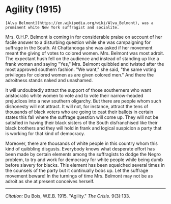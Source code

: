 <!--
title:   Agility
author:  Du Bois, W.E.B.
journal: The Crisis
year:    1915
volume:  9
issue:   3
pages:   133
-->
# Agility (1915)

```{margin}
[Alva Belmont](https://en.wikipedia.org/wiki/Alva_Belmont), was a prominent white New York suffragist and socialite.
```
Mrs. O.H.P. Belmont is coming in for considerable praise on account of her facile answer to a disturbing question while she was campaigning for suffrage in the South. At Chattanooga she was asked if her movement meant the giving of votes to colored women. Mrs. Belmont was most adroit. The expectant hush fell on the audience and instead of standing up like a frank woman and saying "Yes," Mrs. Belmont quibbled and twisted after the most approved southern fashion. "We want," she said, "the same voting privileges for colored women as are given colored men." And there the adroitness stands naked and unashamed.

It will undoubtedly attract the support of those southerners who want aristocratic white women to vote and to vote their narrow-headed prejudices into a new southern oligarchy. But there are people whom such dishonesty will not attract. It will not, for instance, attract the tens of thousands of black voters who are going to cast their ballots in certain states this fall where the suffrage question will come up. They will not be satisfied in having their black sisters of the South disfranchised like their black brothers and they will hold in frank and logical suspicion a party that is working for that kind of democracy.

Moreover, there are thousands of white people in this country whom this kind of quibbling disgusts. Everybody knows what desperate effort has been made by certain elements among the suffragists to dodge the Negro problem, to try and work for democracy for white people while being dumb before slavery for blacks. This element has been squelched several times in the counsels of the party but it continually bobs up. Let the suffrage movement beware! In the turnings of time Mrs. Belmont may not be as adroit as she at present con­ceives herself.
______________
*Citation:* Du Bois, W.E.B. 1915. "Agility." *The Crisis*. 9(3):133.

